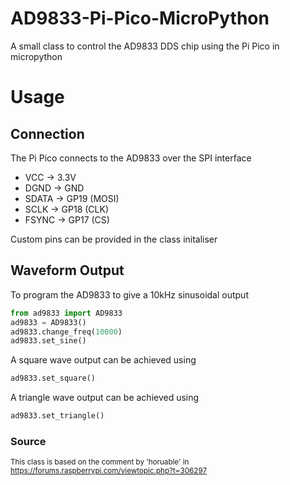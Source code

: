 # AD9833-Pi-Pico-MicroPython

A small class to control the AD9833 DDS chip using the Pi Pico in micropython

# Usage 
## Connection
The Pi Pico connects to the AD9833 over the SPI interface
* VCC -> 3.3V
* DGND -> GND
* SDATA -> GP19 (MOSI)
* SCLK -> GP18 (CLK)
* FSYNC -> GP17 (CS)
 
Custom pins can be provided in the class initaliser

## Waveform Output
To program the AD9833 to give a 10kHz sinusoidal output

```Python
from ad9833 import AD9833
ad9833 = AD9833()
ad9833.change_freq(10000)
ad9833.set_sine()
```

A square wave output can be achieved using

```Python
ad9833.set_square()
```

A triangle wave output can be achieved using 

```Python
ad9833.set_triangle()
```

### Source
<sup>This class is based on the comment by 'horuable' in https://forums.raspberrypi.com/viewtopic.php?t=306297<sup>